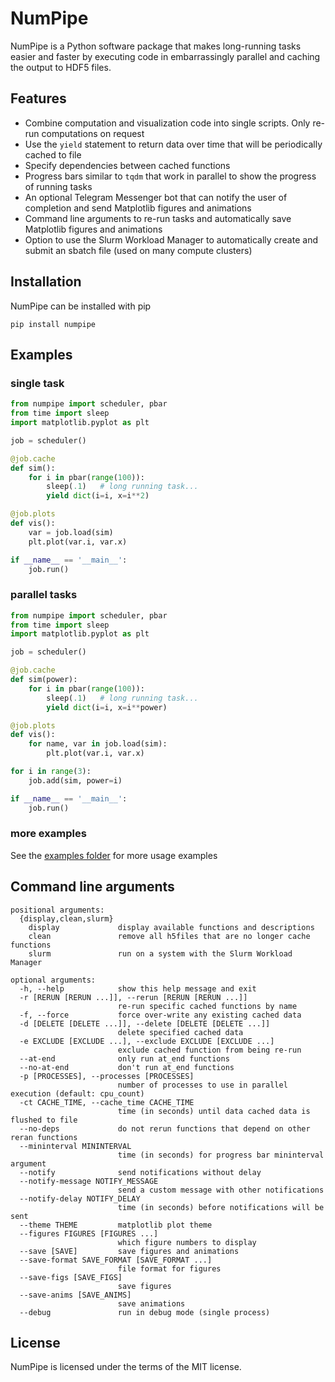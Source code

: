 # NumPipe
NumPipe is a Python software package that makes long-running tasks easier and faster by executing code in embarrassingly parallel and caching the output to HDF5 files.

## Features
* Combine computation and visualization code into single scripts. Only re-run computations on request
* Use the `yield` statement to return data over time that will be periodically cached to file
* Specify dependencies between cached functions
* Progress bars similar to `tqdm` that work in parallel to show the progress of running tasks
* An optional Telegram Messenger bot that can notify the user of completion and send Matplotlib figures and animations
* Command line arguments to re-run tasks and automatically save Matplotlib figures and animations
* Option to use the Slurm Workload Manager to automatically create and submit an sbatch file (used on many compute clusters)

## Installation
NumPipe can be installed with pip
```shell
pip install numpipe
```

## Examples

### single task
```python
from numpipe import scheduler, pbar
from time import sleep
import matplotlib.pyplot as plt

job = scheduler()

@job.cache
def sim():
    for i in pbar(range(100)):
        sleep(.1)   # long running task...
        yield dict(i=i, x=i**2)

@job.plots
def vis():
    var = job.load(sim)
    plt.plot(var.i, var.x)

if __name__ == '__main__':
    job.run()
```

### parallel tasks
```python
from numpipe import scheduler, pbar
from time import sleep
import matplotlib.pyplot as plt

job = scheduler()

@job.cache
def sim(power):
    for i in pbar(range(100)):
        sleep(.1)   # long running task...
        yield dict(i=i, x=i**power)

@job.plots
def vis():
    for name, var in job.load(sim):
        plt.plot(var.i, var.x)

for i in range(3):
    job.add(sim, power=i)

if __name__ == '__main__':
    job.run()
```
### more examples
See the [examples folder](https://github.com/johnaparker/numpipe/tree/master/examples) for more usage examples

## Command line arguments
```
positional arguments:
  {display,clean,slurm}
    display             display available functions and descriptions
    clean               remove all h5files that are no longer cache functions
    slurm               run on a system with the Slurm Workload Manager

optional arguments:
  -h, --help            show this help message and exit
  -r [RERUN [RERUN ...]], --rerun [RERUN [RERUN ...]]
                        re-run specific cached functions by name
  -f, --force           force over-write any existing cached data
  -d [DELETE [DELETE ...]], --delete [DELETE [DELETE ...]]
                        delete specified cached data
  -e EXCLUDE [EXCLUDE ...], --exclude EXCLUDE [EXCLUDE ...]
                        exclude cached function from being re-run
  --at-end              only run at_end functions
  --no-at-end           don't run at_end functions
  -p [PROCESSES], --processes [PROCESSES]
                        number of processes to use in parallel execution (default: cpu_count)
  -ct CACHE_TIME, --cache_time CACHE_TIME
                        time (in seconds) until data cached data is flushed to file
  --no-deps             do not rerun functions that depend on other reran functions
  --mininterval MININTERVAL
                        time (in seconds) for progress bar mininterval argument
  --notify              send notifications without delay
  --notify-message NOTIFY_MESSAGE
                        send a custom message with other notifications
  --notify-delay NOTIFY_DELAY
                        time (in seconds) before notifications will be sent
  --theme THEME         matplotlib plot theme
  --figures FIGURES [FIGURES ...]
                        which figure numbers to display
  --save [SAVE]         save figures and animations
  --save-format SAVE_FORMAT [SAVE_FORMAT ...]
                        file format for figures
  --save-figs [SAVE_FIGS]
                        save figures
  --save-anims [SAVE_ANIMS]
                        save animations
  --debug               run in debug mode (single process)
```

## License
NumPipe is licensed under the terms of the MIT license.
